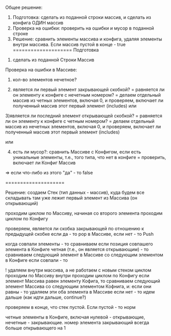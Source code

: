 Общее решение:
1. Подготовка: сделать из поданной строки массив, и сделать из конфига ОДИН массив
2. Проверка на ошибки: проверить на ошибки и мусор в поданной строке
3. Решение: сравнить элементы массива и конфига, удаляя элементы внутри массива. Если массив пустой в конце - true
====================
Подготовка
1) сделать из поданной Строки Массив


Проверка на ошибки в Массиве:

1) кол-во элементов нечетное?


2) является ли первый элемент закрывающей скобкой? =  равняется ли он элементу к конфиге с нечетным номером?
= делаем отдельный массив из четных элементов, включая 0, и проверяем, включает ли полученный массив этот первый элемент (includes)
или

3)является ли последний элемент открывающей скобкой? = равняется ли он элементу к конфиге с четным номером?
= делаем отдельный массив из нечетных элементов, включая 0, и проверяем, включает ли полученный массив этот первый элемент (includes)

или

4) есть ли мусор?: сравнить Массиве с Конфигом, если есть уникальные элементы, т.е., того типа, что нет в конфиге
= проверить, включает ли Конфиг Массив

=> если что-либо из этого "да" - то false

====================

Решение:
создаем  Стек (тип данных - массив), куда будем все складывать
там уже лежит первый элемент из Массива (он открывающий)

проходим циклом по Массиву, начиная со второго элемента
	проходим циклом по Конфигу

проверяем, является ли скобка закрывающей по отношению к предыдущей скобке
	если да - то pop в Массиве, если нет - то Push

когда совпали элементы - то сравниваем
 если позиция совпашего элемента в Конфиге четная (т.е., он является открывающим) -
то сравниваем следующий элемент в Массиве со следующим элементом в Конфиге
если совпали - то






! удаляем внутри массива, а не работаем с новым стеком
циклом проходим по Массиву
	внутри проходим циклом по Конфигу
если элемент Массива равен элементу Кофига, то
сравниваем следующий элемент Массива со следующим элементом Кофнига, и:
если они равны - то удаляем эти оба элемента в Массиве
если нет - то идем дальше (как идти дальше, continue?)



<!--

проходим циклом по массиву (с исходной строкой)
кладем первый элемент массива в стек

берем следующий элемент массива: если массив не пустой - то:
определяем номер предыдущего лежащего в массиве элмента в конфиге, и, если этот следующий элемент является следующим в конфиге, т.е., имеет номер +1 - то стираем оба, т.е., в стеке делаем pop, а с этим элементом из массива - ничего
иначе кладем в стек -->

проверяем в конце, что стек пустой. Если пустой - то норм


<!-- кладем в стек элемент
1) если стек не пустой, и предыдущая скобка такая же, но открывающая - то удаляем из стека последний элемент
2) если стек не пустой, и предыдущая скобка другого типа - то оставляем
3) в конце, если стек не пустой - то ошибка, если пустой - то норм -->


четные элементы в Конфиге, включая нулевой - открывающие, нечетные - закрывающие.
номер элемента закрывающий всегда больше открывающего на 1
